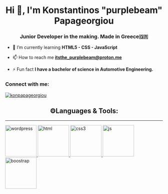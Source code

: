 


<h1 align="center">Hi 👋, I'm Konstantinos "purplebeam" Papageorgiou</h1>
<h3 align="center">Junior Developer in the making. Made in Greece🇬🇷</h3>

- 🌱 I’m currently learning **HTML5 - CSS - JavaScript**

- 📫 How to reach me **itsthe_purplebeam@proton.me**

- ⚡ Fun fact **I have a bachelor of science in Automotive Engineering.**

<h3 align="left">Connect with me:</h3>
<p align="left">
<a href="https://linkedin.com/in/konpapageorgiou" target="blank"><img align="center" src="https://img.shields.io/badge/konpapageorgiou-LinkedIn-blue" alt="konpapageorgiou" /></a>
</p>

<h2 align="center"> ⚙️Languages & Tools:</h2>

---

<p align="left"> <a href="https://www.wordpress.com/" target="_blank" rel="noreferrer"> <img src="https://cdn.jsdelivr.net/gh/devicons/devicon/icons/wordpress/wordpress-plain-wordmark.svg" alt="wordpress" width="100" height="100"/> </a><a href="https://www.w3schools.com/html/" target="_blank" rel="noreferrer"> <img src="https://cdn.jsdelivr.net/gh/devicons/devicon/icons/html5/html5-original.svg" alt="html" width="100" height="100"/> </a><a href="https://www.w3schools.com/css/" target="_blank" rel="noreferrer"> <img src="https://cdn.jsdelivr.net/gh/devicons/devicon/icons/css3/css3-original.svg" alt="css3" width="100" height="100"/> </a><a href="https://www.w3schools.com/js/" target="_blank" rel="noreferrer"> <img src="https://cdn.jsdelivr.net/gh/devicons/devicon/icons/javascript/javascript-original.svg" alt="js" width="100" height="100"/></a><a href="https://www.w3schools.com/bootstrap/" target="_blank" rel="noreferrer"> <img src="https://cdn.jsdelivr.net/gh/devicons/devicon/icons/bootstrap/bootstrap-original-wordmark.svg" alt="boostrap" width="100" height="100"/></a>
 
 

 
